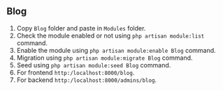 ## Blog

1. Copy `Blog` folder and paste in `Modules` folder.
2. Check the module enabled or not using `php artisan module:list` command.
3. Enable the module using `php artisan module:enable Blog` command.
4. Migration using `php artisan module:migrate Blog` command.
5. Seed using `php artisan module:seed Blog` command.
6. For frontend `http:/localhost:8000/blog`.
7. For backend `http:/localhost:8000/admins/blog`.
